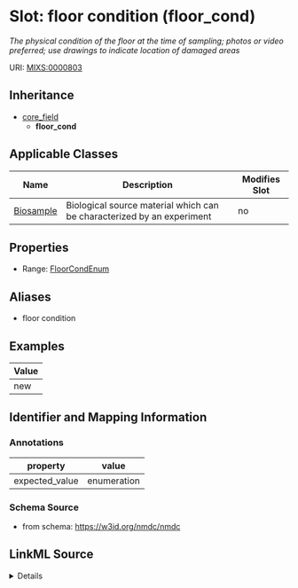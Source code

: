 # Slot: floor condition (floor_cond)


_The physical condition of the floor at the time of sampling; photos or video preferred; use drawings to indicate location of damaged areas_



URI: [MIXS:0000803](https://w3id.org/mixs/0000803)




## Inheritance

* [core_field](core_field.md)
    * **floor_cond**





## Applicable Classes

| Name | Description | Modifies Slot |
| --- | --- | --- |
[Biosample](Biosample.md) | Biological source material which can be characterized by an experiment |  no  |







## Properties

* Range: [FloorCondEnum](FloorCondEnum.md)



## Aliases


* floor condition




## Examples

| Value |
| --- |
| new |

## Identifier and Mapping Information





### Annotations

| property | value |
| --- | --- |
| expected_value | enumeration || occurrence | 1 |



### Schema Source


* from schema: https://w3id.org/nmdc/nmdc




## LinkML Source

<details>
```yaml
name: floor_cond
annotations:
  expected_value:
    tag: expected_value
    value: enumeration
  occurrence:
    tag: occurrence
    value: '1'
description: The physical condition of the floor at the time of sampling; photos or
  video preferred; use drawings to indicate location of damaged areas
title: floor condition
examples:
- value: new
from_schema: https://w3id.org/nmdc/nmdc
aliases:
- floor condition
rank: 1000
is_a: core field
slot_uri: MIXS:0000803
multivalued: false
alias: floor_cond
domain_of:
- Biosample
range: floor_cond_enum

```
</details>